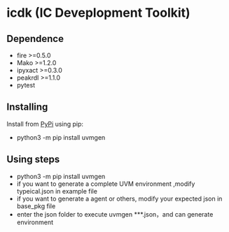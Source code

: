 # icdk (IC Deveplopment Toolkit)

## Dependence 
- fire >=0.5.0 
- Mako >=1.2.0 
- ipyxact >=0.3.0 
- peakrdl >=1.1.0 
- pytest

## Installing
  Install from [PyPi](https://pypi.org/project/uvmgen) using pip:
   - python3 -m pip install uvmgen

## Using steps

- python3 -m pip install uvmgen
- if you want to generate a complete UVM environment ,modify typeical.json in example file
- if you want to generate a agent or others, modify your expected json in base_pkg file
- enter the json folder to execute uvmgen ***.json，and can generate environment


